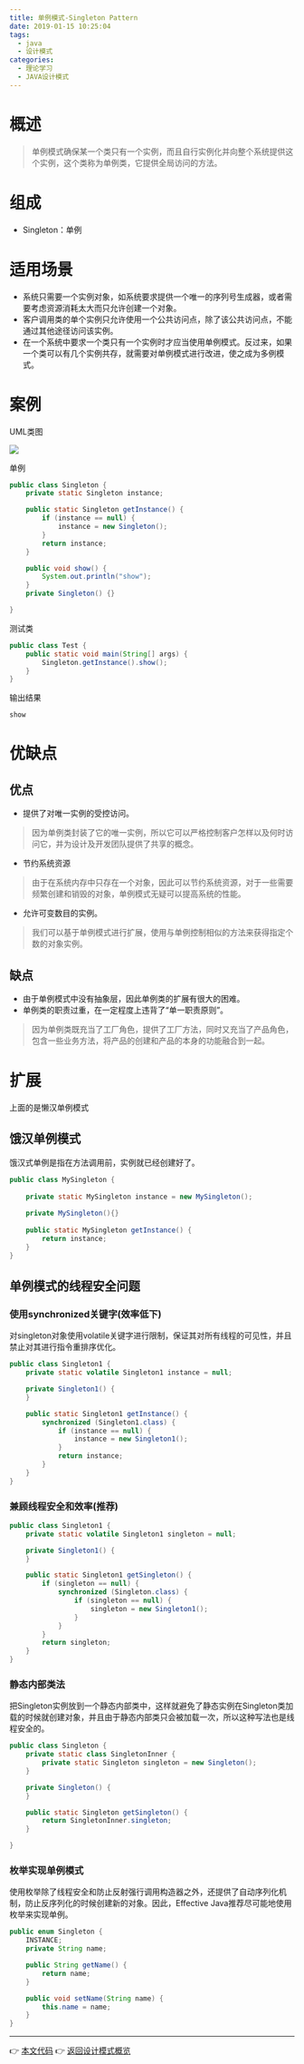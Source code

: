 ```yaml
---
title: 单例模式-Singleton Pattern
date: 2019-01-15 10:25:04
tags:
  - java
  - 设计模式
categories: 
  - 理论学习
  - JAVA设计模式
---
```


# 概述
> 单例模式确保某一个类只有一个实例，而且自行实例化并向整个系统提供这个实例，这个类称为单例类，它提供全局访问的方法。

<!-- more -->

# 组成

- Singleton：单例

# 适用场景

- 系统只需要一个实例对象，如系统要求提供一个唯一的序列号生成器，或者需要考虑资源消耗太大而只允许创建一个对象。
- 客户调用类的单个实例只允许使用一个公共访问点，除了该公共访问点，不能通过其他途径访问该实例。
- 在一个系统中要求一个类只有一个实例时才应当使用单例模式。反过来，如果一个类可以有几个实例共存，就需要对单例模式进行改进，使之成为多例模式。

# 案例

UML类图

![](https://i.loli.net/2019/01/14/5c3ca9c87c39b.png)

单例

```java
public class Singleton {
    private static Singleton instance;

    public static Singleton getInstance() {
        if (instance == null) {
            instance = new Singleton();
        }
        return instance;
    }

    public void show() {
        System.out.println("show");
    }
    private Singleton() {}

}
```

测试类

```java
public class Test {
    public static void main(String[] args) {
        Singleton.getInstance().show();
    }
}
```

输出结果

```
show
```

# 优缺点

## 优点

- 提供了对唯一实例的受控访问。
> 因为单例类封装了它的唯一实例，所以它可以严格控制客户怎样以及何时访问它，并为设计及开发团队提供了共享的概念。
- 节约系统资源
> 由于在系统内存中只存在一个对象，因此可以节约系统资源，对于一些需要频繁创建和销毁的对象，单例模式无疑可以提高系统的性能。
- 允许可变数目的实例。
> 我们可以基于单例模式进行扩展，使用与单例控制相似的方法来获得指定个数的对象实例。

## 缺点

- 由于单例模式中没有抽象层，因此单例类的扩展有很大的困难。
- 单例类的职责过重，在一定程度上违背了“单一职责原则”。
> 因为单例类既充当了工厂角色，提供了工厂方法，同时又充当了产品角色，包含一些业务方法，将产品的创建和产品的本身的功能融合到一起。

# 扩展

上面的是懒汉单例模式

## 饿汉单例模式

饿汉式单例是指在方法调用前，实例就已经创建好了。

```java
public class MySingleton {
	
	private static MySingleton instance = new MySingleton();
	
	private MySingleton(){}
	
	public static MySingleton getInstance() {
		return instance;
	}
}
```

## 单例模式的线程安全问题

### 使用synchronized关键字(效率低下)

对singleton对象使用volatile关键字进行限制，保证其对所有线程的可见性，并且禁止对其进行指令重排序优化。

```java
public class Singleton1 {
    private static volatile Singleton1 instance = null;

    private Singleton1() {
    }

    public static Singleton1 getInstance() {
        synchronized (Singleton1.class) {
            if (instance == null) {
                instance = new Singleton1();
            }
            return instance;
        }
    }
}
```

### 兼顾线程安全和效率(推荐)

```java
public class Singleton1 {
    private static volatile Singleton1 singleton = null;

    private Singleton1() {
    }

    public static Singleton1 getSingleton() {
        if (singleton == null) {
            synchronized (Singleton.class) {
                if (singleton == null) {
                    singleton = new Singleton1();
                }
            }
        }
        return singleton;
    }
}
```

### 静态内部类法

把Singleton实例放到一个静态内部类中，这样就避免了静态实例在Singleton类加载的时候就创建对象，并且由于静态内部类只会被加载一次，所以这种写法也是线程安全的。

```java
public class Singleton {
    private static class SingletonInner {
        private static Singleton singleton = new Singleton();
    }

    private Singleton() {
    }

    public static Singleton getSingleton() {
        return SingletonInner.singleton;
    }

}
```

### 枚举实现单例模式

使用枚举除了线程安全和防止反射强行调用构造器之外，还提供了自动序列化机制，防止反序列化的时候创建新的对象。因此，Effective Java推荐尽可能地使用枚举来实现单例。

```JAVA
public enum Singleton {
    INSTANCE;
    private String name;

    public String getName() {
        return name;
    }

    public void setName(String name) {
        this.name = name;
    }
}
```

---
👉 [本文代码](https://github.com/gcdd1993/java-design-pattern/tree/master/src/main/java/singletonPattern)
👉 [返回设计模式概览](../../设计模式概览)
